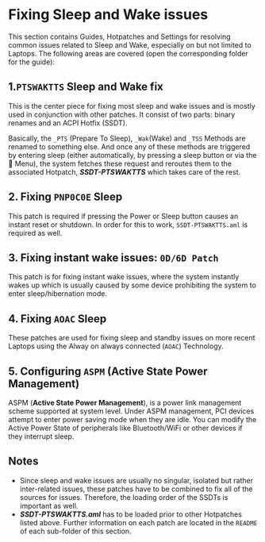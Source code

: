 # Fixing Sleep and Wake issues

This section contains Guides, Hotpatches and Settings for resolving common issues related to Sleep and Wake, especially on but not limited to Laptops. The following areas are covered (open the corresponding folder for the guide):

## 1.`PTSWAKTTS` Sleep and Wake fix

This is the center piece for fixing most sleep and wake issues and is mostly used in conjunction with other patches. It consist of two parts: binary renames and an ACPI Hotfix (SSDT).

Basically, the `_PTS` (Prepare To Sleep), `_Wak`(Wake) and `_TSS` Methods are renamed to something else. And once any of these methods are triggered by entering sleep (either automatically, by pressing a sleep button or via the  Menu), the system fetches these request and reroutes them to the associated Hotpatch, ***SSDT-PTSWAKTTS*** which takes care of the rest. 

## 2. Fixing `PNP0C0E` Sleep 

This patch is required if pressing the Power or Sleep button causes an instant reset or shutdown. In order for this to work, `SSDT-PTSWAKTTS.aml` is required as well.

## 3. Fixing instant wake issues: `0D/6D Patch`

This patch is for fixing instant wake issues, where the system instantly wakes up which is usually caused by some device prohibiting the system to enter sleep/hibernation mode.

## 4. Fixing `AOAC` Sleep

These patches are used for fixing sleep and standby issues on more recent Laptops using the Alway on always connected (`AOAC`) Technology.

## 5. Configuring `ASPM` (Active State Power Management)

ASPM (**Active State Power Management**), is a power link management scheme supported at system level. Under ASPM management, PCI devices attempt to enter power saving mode when they are idle. You can modify the Active Power State of peripherals like Bluetooth/WiFi or other devices if they interrupt sleep.

## Notes

- Since sleep and wake issues are usually no singular, isolated but rather inter-related issues, these patches have to be combined to fix all of the sources for issues. Therefore, the loading order of the SSDTs is important as well.
- ***SSDT-PTSWAKTTS.aml*** has to be loaded prior to other Hotpatches listed above. Further information on each patch are located in the `README` of each sub-folder of this section.
